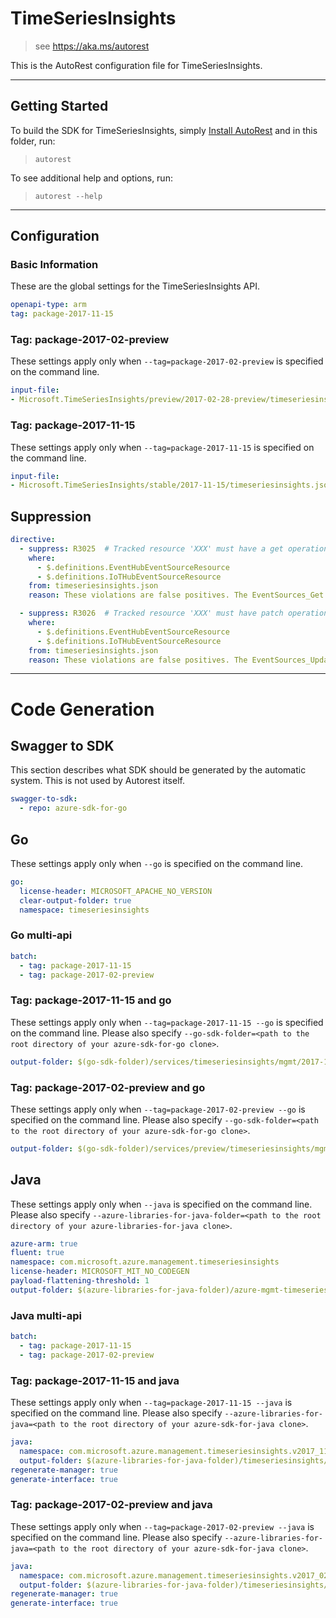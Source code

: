# TimeSeriesInsights

> see https://aka.ms/autorest

This is the AutoRest configuration file for TimeSeriesInsights.

---

## Getting Started

To build the SDK for TimeSeriesInsights, simply [Install AutoRest](https://aka.ms/autorest/install) and in this folder, run:

> `autorest`

To see additional help and options, run:

> `autorest --help`
---

## Configuration

### Basic Information

These are the global settings for the TimeSeriesInsights API.

``` yaml
openapi-type: arm
tag: package-2017-11-15
```

### Tag: package-2017-02-preview

These settings apply only when `--tag=package-2017-02-preview` is specified on the command line.

``` yaml $(tag) == 'package-2017-02-preview'
input-file:
- Microsoft.TimeSeriesInsights/preview/2017-02-28-preview/timeseriesinsights.json
```

### Tag: package-2017-11-15

These settings apply only when `--tag=package-2017-11-15` is specified on the command line.

``` yaml $(tag) == 'package-2017-11-15'
input-file:
- Microsoft.TimeSeriesInsights/stable/2017-11-15/timeseriesinsights.json
```

## Suppression

``` yaml
directive:
  - suppress: R3025  # Tracked resource 'XXX' must have a get operation
    where:
      - $.definitions.EventHubEventSourceResource
      - $.definitions.IoTHubEventSourceResource
    from: timeseriesinsights.json
    reason: These violations are false positives. The EventSources_Get operation returns an EventSourceResource, and both EventHubEventSourceResource and IoTHubEventSourceResource inherit from EventSourceResource.

  - suppress: R3026  # Tracked resource 'XXX' must have patch operation that at least supports the update of tags. It's strongly recommended that the PATCH operation supports update of all mutable properties as well.
    where:
      - $.definitions.EventHubEventSourceResource
      - $.definitions.IoTHubEventSourceResource
    from: timeseriesinsights.json
    reason: These violations are false positives. The EventSources_Update operation takes an EventSourceUpdateParameters as the body, and EventHubEventSourceUpdateParameters and IoTHubEventSourceUpdateParameters both inherit from EventSourceUpdateParameters. These definitions can be used to update mutable properties of the event source, including the Tags collection.
```

---
# Code Generation


## Swagger to SDK

This section describes what SDK should be generated by the automatic system.
This is not used by Autorest itself.

``` yaml $(swagger-to-sdk)
swagger-to-sdk:
  - repo: azure-sdk-for-go
```

## Go

These settings apply only when `--go` is specified on the command line.

``` yaml $(go)
go:
  license-header: MICROSOFT_APACHE_NO_VERSION
  clear-output-folder: true
  namespace: timeseriesinsights
```

### Go multi-api

``` yaml $(go) && $(multiapi)
batch:
  - tag: package-2017-11-15
  - tag: package-2017-02-preview
```

### Tag: package-2017-11-15 and go

These settings apply only when `--tag=package-2017-11-15 --go` is specified on the command line.
Please also specify `--go-sdk-folder=<path to the root directory of your azure-sdk-for-go clone>`.

``` yaml $(tag)=='package-2017-11-15' && $(go)
output-folder: $(go-sdk-folder)/services/timeseriesinsights/mgmt/2017-11-15/timeseriesinsights
```

### Tag: package-2017-02-preview and go

These settings apply only when `--tag=package-2017-02-preview --go` is specified on the command line.
Please also specify `--go-sdk-folder=<path to the root directory of your azure-sdk-for-go clone>`.

``` yaml $(tag)=='package-2017-02-preview' && $(go)
output-folder: $(go-sdk-folder)/services/preview/timeseriesinsights/mgmt/2017-02-28-preview/timeseriesinsights
```

## Java

These settings apply only when `--java` is specified on the command line.
Please also specify `--azure-libraries-for-java-folder=<path to the root directory of your azure-libraries-for-java clone>`.

``` yaml $(java)
azure-arm: true
fluent: true
namespace: com.microsoft.azure.management.timeseriesinsights
license-header: MICROSOFT_MIT_NO_CODEGEN
payload-flattening-threshold: 1
output-folder: $(azure-libraries-for-java-folder)/azure-mgmt-timeseriesinsights
```

### Java multi-api

``` yaml $(java) && $(multiapi)
batch:
  - tag: package-2017-11-15
  - tag: package-2017-02-preview
```

### Tag: package-2017-11-15 and java

These settings apply only when `--tag=package-2017-11-15 --java` is specified on the command line.
Please also specify `--azure-libraries-for-java=<path to the root directory of your azure-sdk-for-java clone>`.

``` yaml $(tag) == 'package-2017-11-15' && $(java) && $(multiapi)
java:
  namespace: com.microsoft.azure.management.timeseriesinsights.v2017_11_15
  output-folder: $(azure-libraries-for-java-folder)/timeseriesinsights/resource-manager/v2017_11_15
regenerate-manager: true
generate-interface: true
```

### Tag: package-2017-02-preview and java

These settings apply only when `--tag=package-2017-02-preview --java` is specified on the command line.
Please also specify `--azure-libraries-for-java=<path to the root directory of your azure-sdk-for-java clone>`.

``` yaml $(tag) == 'package-2017-02-preview' && $(java) && $(multiapi)
java:
  namespace: com.microsoft.azure.management.timeseriesinsights.v2017_02_28_preview
  output-folder: $(azure-libraries-for-java-folder)/timeseriesinsights/resource-manager/v2017_02_28_preview
regenerate-manager: true
generate-interface: true
```


